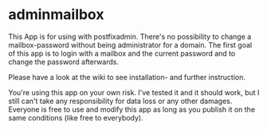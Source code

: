 adminmailbox
============

This App is for using with postfixadmin.
There's no possibility to change a mailbox-password without being administrator for a domain.
The first goal of this app is to login with a mailbox and the current password and to change the password afterwards.

Please have a look at the wiki to see installation- and further instruction.

You're using this app on your own risk. I've tested it and it should work, but I still can't take any responsibility for data loss or any other damages.
Everyone is free to use and modify this app as long as you publish it on the same conditions (like free to everybody).
